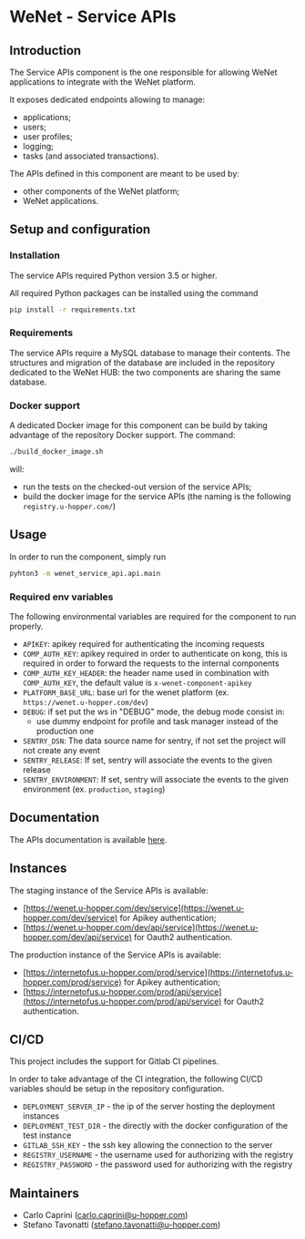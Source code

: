 # WeNet -  Service APIs

## Introduction

The Service APIs component is the one responsible for allowing WeNet applications to integrate with the WeNet platform.

It exposes dedicated endpoints allowing to manage:

* applications;
* users;
* user profiles;
* logging;
* tasks (and associated transactions).

The APIs defined in this component are meant to be used by:

* other components of the WeNet platform;
* WeNet applications.


## Setup and configuration

### Installation

The service APIs required Python version 3.5 or higher.

All required Python packages can be installed using the command

```bash
pip install -r requirements.txt
```


### Requirements

The service APIs require a MySQL database to manage their contents.
The structures and migration of the database are included in the repository dedicated to the WeNet HUB: the two components are sharing the same database.


### Docker support

A dedicated Docker image for this component can be build by taking advantage of the repository Docker support.
The command:

```bash
./build_docker_image.sh
```

will:

* run the tests on the checked-out version of the service APIs;
* build the docker image for the service APIs (the naming is the following `registry.u-hopper.com/`)

## Usage

In order to run the component, simply run 

```bash
pyhton3 -m wenet_service_api.api.main
```

### Required env variables

The following environmental variables are required for the component to run properly.

- `APIKEY`: apikey required for authenticating the incoming requests
- `COMP_AUTH_KEY`: apikey required in order to authenticate on kong, this is required in order to forward the requests to the internal components
- `COMP_AUTH_KEY_HEADER`: the header name used in combination with `COMP_AUTH_KEY`, the default value is `x-wenet-component-apikey`
- `PLATFORM_BASE_URL`: base url for the wenet platform (ex. `https://wenet.u-hopper.com/dev`)
- `DEBUG`: if set put the ws in "DEBUG" mode, the debug mode consist in:
    - use dummy endpoint for profile and task manager instead of the production one
- `SENTRY_DSN`: The data source name for sentry, if not set the project will not create any event
- `SENTRY_RELEASE`: If set, sentry will associate the events to the given release
- `SENTRY_ENVIRONMENT`: If set, sentry will associate the events to the given environment (ex. `production`, `staging`)


## Documentation

The APIs documentation is available [here](http://swagger.u-hopper.com/?url=https://bitbucket.org/wenet/wenet-components-documentation/raw/master/sources/wenet-service_api-openapi.yaml#/).


## Instances

The staging instance of the Service APIs is available:
* [https://wenet.u-hopper.com/dev/service](https://wenet.u-hopper.com/dev/service) for Apikey authentication;
* [https://wenet.u-hopper.com/dev/api/service](https://wenet.u-hopper.com/dev/api/service) for Oauth2 authentication.

The production instance of the Service APIs is available:
* [https://internetofus.u-hopper.com/prod/service](https://internetofus.u-hopper.com/prod/service) for Apikey authentication;
* [https://internetofus.u-hopper.com/prod/api/service](https://internetofus.u-hopper.com/prod/api/service) for Oauth2 authentication.

## CI/CD

This project includes the support for Gitlab CI pipelines.

In order to take advantage of the CI integration, the following CI/CD variables should be setup in the repository configuration.

* `DEPLOYMENT_SERVER_IP` - the ip of the server hosting the deployment instances
* `DEPLOYMENT_TEST_DIR` - the directly with the docker configuration of the test instance
* `GITLAB_SSH_KEY` - the ssh key allowing the connection to the server
* `REGISTRY_USERNAME` - the username used for authorizing with the registry
* `REGISTRY_PASSWORD` - the password used for authorizing with the registry


## Maintainers

- Carlo Caprini (carlo.caprini@u-hopper.com)
- Stefano Tavonatti (stefano.tavonatti@u-hopper.com)

